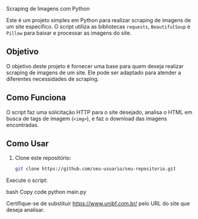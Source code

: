  Scraping de Imagens com Python

Este é um projeto simples em Python para realizar scraping de imagens de um site específico. O script utiliza as bibliotecas `requests`, `BeautifulSoup` e `Pillow` para baixar e processar as imagens do site.

## Objetivo

O objetivo deste projeto é fornecer uma base para quem deseja realizar scraping de imagens de um site. Ele pode ser adaptado para atender a diferentes necessidades de scraping.

## Como Funciona

O script faz uma solicitação HTTP para o site desejado, analisa o HTML em busca de tags de imagem (`<img>`), e faz o download das imagens encontradas.

## Como Usar

1. Clone este repositório:

   ```bash
   git clone https://github.com/seu-usuario/seu-repositorio.git
Execute o script:

bash
Copy code
python main.py

Certifique-se de substituir https://www.unibf.com.br/ pelo URL do site que deseja analisar.
